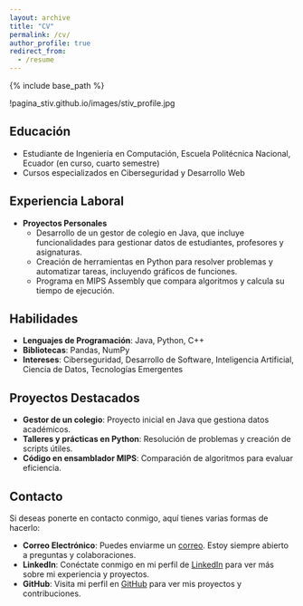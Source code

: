 ```yaml
---
layout: archive
title: "CV"
permalink: /cv/
author_profile: true
redirect_from:
  - /resume
---
```


{% include base_path %}

!pagina_stiv.github.io/images/stiv_profile.jpg

## Educación
* Estudiante de Ingeniería en Computación, Escuela Politécnica Nacional, Ecuador (en curso, cuarto semestre)
* Cursos especializados en Ciberseguridad y Desarrollo Web

## Experiencia Laboral 
* **Proyectos Personales**
  * Desarrollo de un gestor de colegio en Java, que incluye funcionalidades para gestionar datos de estudiantes, profesores y asignaturas.
  * Creación de herramientas en Python para resolver problemas y automatizar tareas, incluyendo gráficos de funciones.
  * Programa en MIPS Assembly que compara algoritmos y calcula su tiempo de ejecución.

## Habilidades
* **Lenguajes de Programación**: Java, Python, C++
* **Bibliotecas**: Pandas, NumPy
* **Intereses**: Ciberseguridad, Desarrollo de Software, Inteligencia Artificial, Ciencia de Datos, Tecnologías Emergentes

## Proyectos Destacados
* **Gestor de un colegio**: Proyecto inicial en Java que gestiona datos académicos.
* **Talleres y prácticas en Python**: Resolución de problemas y creación de scripts útiles.
* **Código en ensamblador MIPS**: Comparación de algoritmos para evaluar eficiencia.

## Contacto
Si deseas ponerte en contacto conmigo, aquí tienes varias formas de hacerlo:

- **Correo Electrónico**: Puedes enviarme un [correo](stalynquishpe22@gmail.com). Estoy siempre abierto a preguntas y colaboraciones.
- **LinkedIn**: Conéctate conmigo en mi perfil de [LinkedIn](www.linkedin.com/in/stalyn-quishpe-4a5179283) para ver más sobre mi experiencia y proyectos.
- **GitHub**: Visita mi perfil en [GitHub](https://github.com/stiv001) para ver mis proyectos y contribuciones.
